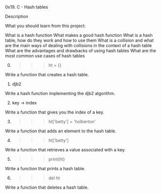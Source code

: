 0x19. C - Hash tables

Description

What you should learn from this project:



What is a hash function What makes a good hash function What is a hash table, how do they work and how to use them What is a collision and what are the main ways of dealing with collisions in the context of a hash table What are the advantages and drawbacks of using hash tables What are the most common use cases of hash tables



0. >>> ht = {}

Write a function that creates a hash table.

1. djb2

Write a hash function implementing the djb2 algorithm.

2. key -> index

Write a function that gives you the index of a key.

3. >>> ht['betty'] = 'holberton'

Write a function that adds an element to the hash table.

4. >>> ht['betty']

Write a function that retrieves a value associated with a key.

5. >>> print(ht)

Write a function that prints a hash table.

6. >>> del ht

Write a function that deletes a hash table.
